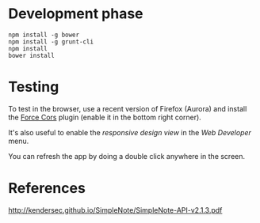 

# Development phase

```
npm install -g bower
npm install -g grunt-cli
npm install
bower install
```

# Testing

To test in the browser, use a recent version of Firefox (Aurora)
and install the [Force Cors](https://addons.mozilla.org/en-US/firefox/addon/forcecors/)
plugin (enable it in the bottom right corner).

It's also useful to enable the *responsive design view* in the *Web Developer*
menu.

You can refresh the app by doing a double click anywhere in the screen.


# References

http://kendersec.github.io/SimpleNote/SimpleNote-API-v2.1.3.pdf